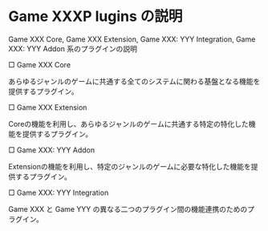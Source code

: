 # Game XXXP lugins の説明
Game XXX Core, Game XXX Extension, Game XXX: YYY Integration, Game XXX: YYY Addon 系のプラグインの説明


□ Game XXX Core

あらゆるジャンルのゲームに共通する全てのシステムに関わる基盤となる機能を提供するプラグイン。


□ Game XXX Extension

Coreの機能を利用し、あらゆるジャンルのゲームに共通する特定の特化した機能を提供するプラグイン。


□ Game XXX: YYY Addon

Extensionの機能を利用し、特定のジャンルのゲームに必要な特化した機能を提供するプラグイン。


□ Game XXX: YYY Integration

Game XXX と Game YYY の異なる二つのプラグイン間の機能連携のためのプラグイン。


